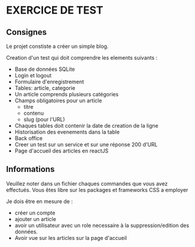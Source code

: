 # EXERCICE DE TEST

## Consignes

Le projet constiste a créer un simple blog.

Creation d'un test qui doit comprendre les elements suivants :

* Base de données SQLite
* Login et logout
* Formulaire d'enregistrement
* Tables: article, categorie
* Un article comprends plusieurs catégories
* Champs obligatoires pour un article
    * titre
    * contenu
    * slug (pour l'URL)
* Chaques tables doit contenir la date de creation de la ligne
* Historisation des evenements dans la table
* Back office
* Creer un test sur un service et sur une réponse 200 d'URL
* Page d'accueil des articles en reactJS

## Informations
Veuillez noter dans un fichier chaques commandes que vous avez effectués.
Vous êtes libre sur les packages et frameworks CSS a employer

Je dois être en mesure de :
* créer un compte
* ajouter un article
* avoir un utilisateur avec un role necessaire à la suppression/edition des données.
* Avoir vue sur les articles sur la page d'accueil
